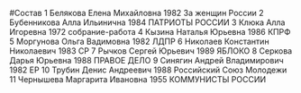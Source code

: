 #Состав
1 Белякова Елена Михайловна 1982 За женщин России
2 Бубенникова Алла Ильинична 1984 ПАТРИОТЫ РОССИИ
3 Клюка Алла Игоревна 1972 собрание-работа
4 Кызина Наталья Юрьевна 1986 КПРФ
5 Моргунова Ольга Вадимовна 1982 ЛДПР
6 Николаев Константин Николаевич 1983 СР
7 Рычков Сергей Юрьевич 1989 ЯБЛОКО
8 Серкова Дарья Юрьевна 1988 ПРАВОЕ ДЕЛО
9 Синягин Андрей Владимирович 1982 ЕР
10 Трубин Денис Андреевич 1988 Российский Союз Молодежи
11 Чернышева Маргарита Ивановна 1955 КОММУНИСТЫ РОССИИ
